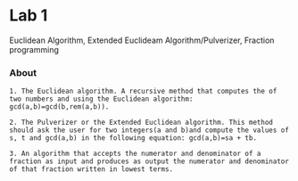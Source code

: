 # Lab 1
Euclidean Algorithm, Extended Euclideam Algorithm/Pulverizer, Fraction programming

### About
```
1. The Euclidean algorithm. A recursive method that computes the of two numbers and using the Euclidean algorithm: gcd(a,b)=gcd(b,rem(a,b)).
```
```
2. The Pulverizer or the Extended Euclidean algorithm. This method should ask the user for two integers(a and b)and compute the values of s, t and gcd(a,b) in the following equation: gcd(a,b)=sa + tb.
```
```
3. An algorithm that accepts the numerator and denominator of a fraction as input and produces as output the numerator and denominator of that fraction written in lowest terms.
```
